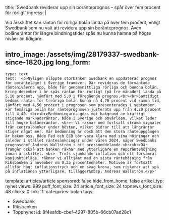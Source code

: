 title: 'Swedbank reviderar upp sin boränteprognos – spår över fem procent för rörligt'
ingress: |
  <p>Vid årsskiftet kan räntan för rörliga bolån landa på över fem procent, enligt Swedbank som nu valt att revidera upp sin boränteprognos. Även bolåneräntor för längre bindningstider spås nu kunna hamna på högre nivåer än tidigare.
  </p>
  
intro_image: /assets/img/28179337-swedbank-since-1820.jpg
long_form:
  -
    type: text
    text: '<p>Nyligen släppte storbanken Swedbank en uppdaterad prognos för boränteläget i Sverige framöver. Där revideras de förväntade räntenivåerna upp, både för genomsnittliga rörliga och bundna bolån. Kring december i år spås räntan för rörligt (på tre månader) landa på 5,10 procent, jämfört med 5,0 i föregående prognos.<br><br>Samtidigt bedöms räntan för treåriga bolån kunna nå 4,70 procent vid samma tid, jämfört med 4,50 procent i prognosen som presenterades i september. För femåriga bolån har ränteprognosen justerats upp från 4,20 procent till 4,40. <br><br>Bedömningarna görs mot bakgrund av kraftigt stigande marknadsräntor, både i Sverige och omvärlden, vilket leder till högre bolåneräntor. <br>– Vi räknar med fortsatt strama signaler från centralbanker under hösten, vilket bidrar till att långräntor stiger något mer. Vår bedömning är dock att den stora ränteuppgången är bakom oss. Både Fed och ECB bör vara klara med sina höjningar och inleder i stället räntesänkningar under våren 2024, säger Swedbanks prognoschef Andreas Wallström i ett pressmeddelande.<br><br>Där framgår också att banken räknar med ytterligare en reporäntehöjning innan årsskiftet. <br>– Trots sjunkande inflation och ett försämrat konjunkturläge, räknar vi alltjämt med en sista räntehöjning från Riksbanken i november om 0,25 procentenheter. Motiven är fortsatt alltför högt inflationstryck och en svag krona, som riskerar att spä på inflationen ytterligare, tillägger&nbsp; Andreas Wallström.</p>'
template: articles/article
sponsored: false
hide_from_home: false
artikel_typ: nyhet
views: 999
puff_font_size: 24
article_font_size: 24
topnews_font_size: 48
clicks: 0
link: '1'
categories: bolan
tags:
  - Swedbank
  - Riksbanken
  - Toppnyhet
id: 8f4eafdb-cbef-4297-805b-66cb07ad28c1
